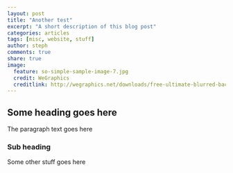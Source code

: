 ```yaml
---
layout: post
title: "Another test"
excerpt: "A short description of this blog post"
categories: articles
tags: [misc, website, stuff]
author: steph
comments: true
share: true
image:
  feature: so-simple-sample-image-7.jpg
  credit: WeGraphics
  creditlink: http://wegraphics.net/downloads/free-ultimate-blurred-background-pack/
---
```


## Some heading goes here

The paragraph text goes here

### Sub heading

Some other stuff goes here
